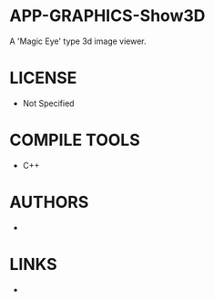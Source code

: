 APP-GRAPHICS-Show3D
===================

A 'Magic Eye' type 3d image viewer.

LICENSE
===============
* Not Specified

COMPILE TOOLS
===============
* C++

AUTHORS
===============
* 

LINKS
===============
* 
